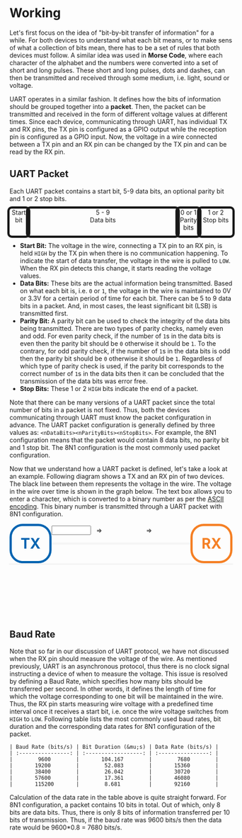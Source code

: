 # Working
Let's first focus on the idea of "bit-by-bit transfer of information" for a while. For both devices to understand what each bit means, or to make sens of what a collection of bits mean, there has to be a set of rules that both devices must follow. A similar idea was used in **Morse Code**, where each character of the alphabet and the numbers were converted into a set of short and long pulses. These short and long pulses, dots and dashes, can then be transmitted and received through some medium, i.e. light, sound or voltage.

UART operates in a similar fashion. It defines how the bits of information should be grouped together into a **packet**. Then, the packet can be transmitted and received in the form of different voltage values at different times. Since each device, communicating through UART, has individual TX and RX pins, the TX pin is configured as a GPIO output while the reception pin is configured as a GPIO input. Now, the voltage in a wire connected between a TX pin and an RX pin can be changed by the TX pin and can be read by the RX pin.

## UART Packet
Each UART packet contains a start bit, 5-9 data bits, an optional parity bit and 1 or 2 stop bits.

<div style="display: grid; grid-template-columns: repeat(13, 1fr);">
    <div style="grid-row: 1 / 2; grid-column: 1 / 2; width: 100%; height: 100%; border: 5px solid; border-radius: 10px; justify-self: center; align-self: center; text-align: center; vertical-align: middle;">Start<br>bit</div>
    <div style="grid-row: 1 / 2; grid-column: 2 / 11; width: 100%; height: 100%; border: 5px solid; border-radius: 10px; justify-self: center; align-self: center; text-align: center; vertical-align: middle;">5 - 9<br>Data bits</div>
    <div style="grid-row: 1 / 2; grid-column: 11 / 12; width: 100%; height: 100%; border: 5px solid; border-radius: 10px; justify-self: center; align-self: center; text-align: center; vertical-align: middle;">0 or 1<br>Parity<br>bits</div>
    <div style="grid-row: 1 / 2; grid-column: 12 / 14; width: 100%; height: 100%; border: 5px solid; border-radius: 10px; justify-self: center; align-self: center; text-align: center; vertical-align: middle;">1 or 2<br>Stop bits</div>
</div>



- **Start Bit:** The voltage in the wire, connecting a TX pin to an RX pin, is held `HIGH` by the TX pin when there is no communication happening. To indicate the start of data transfer, the voltage in the wire is pulled to `LOW`. When the RX pin detects this change, it starts reading the voltage values.
- **Data Bits:** These bits are the actual information being transmitted. Based on what each bit is, i.e. `0` or `1`, the voltage in the wire is maintained to 0V or 3.3V for a certain period of time for each bit. There can be 5 to 9 data bits in a packet. And, in most cases, the least significant bit (LSB) is transmitted first.
- **Parity Bit:** A parity bit can be used to check the integrity of the data bits being transmitted. There are two types of parity checks, namely even and odd. For even parity check, if the number of `1`s in the data bits is even then the parity bit should be `0` otherwise it should be `1`. To the contrary, for odd parity check, if the number of `1`s in the data bits is odd then the parity bit should be `0` otherwise it should be `1`. Regardless of which type of parity check is used, if the parity bit corresponds to the correct number of `1`s in the data bits then it can be concluded that the transmission of the data bits was error free.
- **Stop Bits:** These 1 or 2 `HIGH` bits indicate the end of a packet.

Note that there can be many versions of a UART packet since the total number of bits in a packet is not fixed. Thus, both the devices communicating through UART must know the packet configuration in advance. The UART packet configuration is generally defined by three values as: `<nDataBits><nParityBits><nStopBits>`. For example, the 8N1 configuration means that the packet would contain 8 data bits, no parity bit and 1 stop bit. The 8N1 configuration is the most commonly used packet configuration.

Now that we understand how a UART packet is defined, let's take a look at an example. Following diagram shows a TX and an RX pin of two devices. The black line between them represents the voltage in the wire. The voltage in the wire over time is shown in the graph below. The text box allows you to enter a character, which is converted to a binary number as per the [ASCII encoding](https://en.wikipedia.org/wiki/ASCII). This binary number is transmitted through a UART packet with 8N1 configuration.



<div style="display: grid; grid-template-columns: 2fr 8fr 2fr; grid-template-rows: 1fr 1fr 1fr 4fr;">
    <div style="grid-column: 1 / 2; grid-row: 1 / 4; padding: 20px; border: 5px solid #0064B1; border-radius: 30px; justify-self: center; align-self: center; vertical-align: middle; font-size: xx-large; font-weight: bold; color: #0064B1;">TX</div>
    <div style="display: grid; grid-template-columns: 1fr 0.5fr 1fr 0.5fr 1fr; grid-column: 2 / 3; grid-row: 1 / 2; justify-self: center; align-self: center; vertical-align: middle; justify-items: space-evenly;">
        <input id="uartSignalSig" type="text" class="js-anim" maxlength="1" size="8" onchange="uartSignalSig.handleChange()">
        <div style="justify-self: center; align-self: center;">&rArr;</div>
        <div id="uartSignalSigToAscii" style="justify-self: center; align-self: center;"></div>
        <div style="justify-self: center; align-self: center;">&rArr;</div>
        <div id="uartSignalSigToBin" style="justify-self: center; align-self: center;"></div>
    </div>
    <div id="uartSignalWire" style="grid-column: 2 / 3; grid-row: 2 / 3; width: 100%; height: 5px; background-color: #f5f5f5; justify-self: center; align-self: center;"></div>
    <div style="grid-column: 3 / 4; grid-row: 1 / 4; padding: 20px; border: 5px solid #F58025; border-radius: 30px; justify-self: center; align-self: center; vertical-align: middle; font-size: xx-large; font-weight: bold; color: #F58025;">RX</div>
    <div id="uartSignalSigPlot" style="grid-column: 1 / 4; grid-row: 4 / 5; justify-self:center; align-self:first baseline; width: 100%; border: 2px solid whitesmoke; border-radius: 10px;"></div>
</div>
<script src="https://cdn.plot.ly/plotly-2.24.1.min.js"></script>
<script src="https://cdn.jsdelivr.net/npm/animejs@3.2.1/lib/anime.min.js"></script>
<script src="{{ '/assets/js/jsAnim.js'|relative_url }}"></script>
<script src="js/uartSignal.js"></script>


## Baud Rate
Note that so far in our discussion of UART protocol, we have not discussed when the RX pin should measure the voltage of the wire. As mentioned previously, UART is an asynchronous protocol, thus there is no clock signal instructing a device of when to measure the voltage. This issue is resolved by defining a Baud Rate, which specifies how many bits should be transferred per second. In other words, it defines the length of time for which the voltage corresponding to one bit will be maintained in the wire. Thus, the RX pin starts measuring wire voltage with a predefined time interval once it receives a start bit, i.e. once the wire voltage switches from `HIGH` to `LOW`. Following table lists the most commonly used baud rates, bit duration and the corresponding data rates for 8N1 configuration of the packet.
```{table}
| Baud Rate (bits/s) | Bit Duration (&mu;s) | Data Rate (bits/s) |
| :----------------: | :------------------: | :----------------: |
|        9600        |       104.167        |        7680        |
|       19200        |        52.083        |       15360        |
|       38400        |        26.042        |       30720        |
|       57600        |        17.361        |       46080        |
|       115200       |        8.681         |       92160        |
```
Calculation of the data rate in the table above is quite straight forward. For 8N1 configuration, a packet contains 10 bits in total. Out of which, only 8 bits are data bits. Thus, there is only 8 bits of information transferred per 10 bits of transmission. Thus, if the baud rate was 9600 bits/s then the data rate would be 9600*0.8 = 7680 bits/s.
